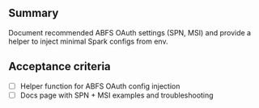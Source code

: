 ## Summary

Document recommended ABFS OAuth settings (SPN, MSI) and provide a helper to inject minimal Spark configs from env.

## Acceptance criteria

- [ ] Helper function for ABFS OAuth config injection
- [ ] Docs page with SPN + MSI examples and troubleshooting
